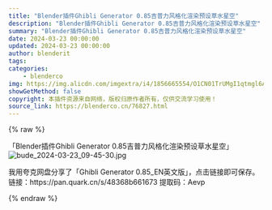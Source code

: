 ```yaml
---
title: "Blender插件Ghibli Generator 0.85吉普力风格化渲染预设草水星空"
description: "Blender插件Ghibli Generator 0.85吉普力风格化渲染预设草水星空"
summary: "Blender插件Ghibli Generator 0.85吉普力风格化渲染预设草水星空"
date: 2024-03-23 00:00:00
updated: 2024-03-23 00:00:00
author: blenderit
tags: 
categories:
    - blenderco
img: https://img.alicdn.com/imgextra/i4/1856665554/O1CN01TrUMgI1qtmgl6Acw5_!!1856665554.jpg
showGetMethod: false
copyright: 本插件资源来自网络，版权归原作者所有，仅供交流学习使用！
source_link: https://blenderco.cn/76827.html
---
```


{% raw %}
<p>「Blender插件Ghibli Generator 0.85吉普力风格化渲染预设草水星空」<br>
<img src="https://img.alicdn.com/imgextra/i4/1856665554/O1CN01TrUMgI1qtmgl6Acw5_!!1856665554.jpg" alt="bude_2024-03-23_09-45-30.jpg"></p><p>我用夸克网盘分享了「Ghibli Generator 0.85_EN英文版」，点击链接即可保存。 链接：https://pan.quark.cn/s/48368b661673 提取码：Aevp</p>
<div style="display: none">blenderco</div>
{% endraw %}